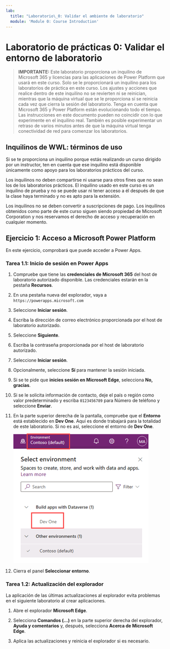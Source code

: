 ```yaml
---
lab:
  title: "Laboratorio\_0: Validar el ambiente de laboratorio"
  module: 'Module 0: Course Introduction'
---
```


# Laboratorio de prácticas 0: Validar el entorno de laboratorio

> **IMPORTANTE:** Este laboratorio proporciona un inquilino de Microsoft 365 y licencias para las aplicaciones de Power Platform que usará en este curso. Solo se le proporcionará un inquilino para los laboratorios de práctica en este curso. Los ajustes y acciones que realice dentro de este inquilino no se revierten ni se reinician, mientras que la máquina virtual que se le proporciona sí se reinicia cada vez que cierra la sesión del laboratorio. Tenga en cuenta que Microsoft 365 y Power Platform están evolucionando todo el tiempo. Las instrucciones en este documento pueden no coincidir con lo que experimente en el inquilino real. También es posible experimentar un retraso de varios minutos antes de que la máquina virtual tenga conectividad de red para comenzar los laboratorios.

## Inquilinos de WWL: términos de uso

Si se te proporciona un inquilino porque estás realizando un curso dirigido por un instructor, ten en cuenta que ese inquilino está disponible únicamente como apoyo para los laboratorios prácticos del curso.

Los inquilinos no deben compartirse ni usarse para otros fines que no sean los de los laboratorios prácticos. El inquilino usado en este curso es un inquilino de prueba y no se puede usar ni tener acceso a él después de que la clase haya terminado y no es apto para la extensión.

Los inquilinos no se deben convertir a suscripciones de pago. Los inquilinos obtenidos como parte de este curso siguen siendo propiedad de Microsoft Corporation y nos reservamos el derecho de acceso y recuperación en cualquier momento.

## Ejercicio 1: Acceso a Microsoft Power Platform

En este ejercicio, comprobará que puede acceder a Power Apps.

### Tarea 1.1: Inicio de sesión en Power Apps

1. Compruebe que tiene las **credenciales de Microsoft 365** del host de laboratorio autorizado disponible. Las credenciales estarán en la pestaña **Recursos**.

1. En una pestaña nueva del explorador, vaya a `https://powerapps.microsoft.com`

1. Seleccione **Iniciar sesión**.

1. Escriba la dirección de correo electrónico proporcionada por el host de laboratorio autorizado.

1. Seleccione **Siguiente**.

1. Escriba la contraseña proporcionada por el host de laboratorio autorizado.

1. Seleccione **Iniciar sesión**.

1. Opcionalmente, seleccione **Sí** para mantener la sesión iniciada.

1. Si se te pide que **inicies sesión en Microsoft Edge**, selecciona **No, gracias**.

1. Si se le solicita información de contacto, deje el país o región como valor predeterminado y escriba `0123456789` para Número de teléfono y seleccione **Enviar**.

1. En la parte superior derecha de la pantalla, compruebe que el **Entorno** está establecido en **Dev One**. Aquí es donde trabajará para la totalidad de este laboratorio. Si no es así, seleccione el entorno de **Dev One**.

    ![Selector de entorno.](../media/select-dev-one-environment.png)

1. Cierra el panel **Seleccionar entorno**.

### Tarea 1.2: Actualización del explorador

La aplicación de las últimas actualizaciones al explorador evita problemas en el siguiente laboratorio al crear aplicaciones.

1. Abre el explorador **Microsoft Edge**.

1. Selecciona **Comandos (...)** en la parte superior derecha del explorador, **Ayuda y comentarios** y, después, selecciona **Acerca de Microsoft Edge**.

1. Aplica las actualizaciones y reinicia el explorador si es necesario.
